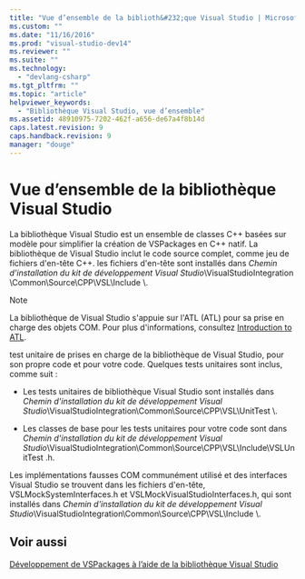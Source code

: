 ```yaml
---
title: "Vue d’ensemble de la biblioth&#232;que Visual Studio | Microsoft Docs"
ms.custom: ""
ms.date: "11/16/2016"
ms.prod: "visual-studio-dev14"
ms.reviewer: ""
ms.suite: ""
ms.technology: 
  - "devlang-csharp"
ms.tgt_pltfrm: ""
ms.topic: "article"
helpviewer_keywords: 
  - "Bibliothèque Visual Studio, vue d’ensemble"
ms.assetid: 48910975-7202-462f-a656-de67a4f8b14d
caps.latest.revision: 9
caps.handback.revision: 9
manager: "douge"
---
```

# Vue d’ensemble de la biblioth&#232;que Visual Studio
La bibliothèque Visual Studio est un ensemble de classes C\+\+ basées sur modèle pour simplifier la création de VSPackages en C\+\+ natif.  La bibliothèque de Visual Studio inclut le code source complet, comme jeu de fichiers d'en\-tête C\+\+.  les fichiers d'en\-tête sont installés dans *Chemin d'installation du kit de développement Visual Studio*\\VisualStudioIntegration \\Common\\Source\\CPP\\VSL\\Include \\.  
  
> [!NOTE]
>  La bibliothèque de Visual Studio s'appuie sur l'ATL \(ATL\) pour sa prise en charge des objets COM.  Pour plus d'informations, consultez [Introduction to ATL](/visual-cpp/atl/introduction-to-atl).  
  
 test unitaire de prises en charge de la bibliothèque de Visual Studio, pour son propre code et pour votre code.  Quelques tests unitaires sont inclus, comme suit :  
  
-   Les tests unitaires de bibliothèque Visual Studio sont installés dans *Chemin d'installation du kit de développement Visual Studio*\\VisualStudioIntegration\\Common\\Source\\CPP\\VSL\\UnitTest \\.  
  
-   Les classes de base pour les tests unitaires pour votre code sont dans *Chemin d'installation du kit de développement Visual Studio*\\VisualStudioIntegration\\Common\\Source\\CPP\\VSL\\Include\\VSLUnitTest .h.  
  
 Les implémentations fausses COM communément utilisé et des interfaces Visual Studio se trouvent dans les fichiers d'en\-tête, VSLMockSystemInterfaces.h et VSLMockVisualStudioInterfaces.h, qui sont installés dans *Chemin d'installation du kit de développement Visual Studio*\\VisualStudioIntegration\\Common\\Source\\CPP\\VSL\\Include \\.  
  
## Voir aussi  
 [Développement de VSPackages à l’aide de la bibliothèque Visual Studio](../misc/developing-vspackages-by-using-the-visual-studio-library.md)